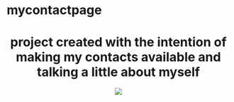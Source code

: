 # mycontactpage
<h1 align="center"> project created with the intention of making my contacts available and talking a little about myself </h1>

<p align="center">
<img src="http://img.shields.io/static/v1?label=STATUS&message=EM%20DESENVOLVIMENTO&color=GREEN&style=for-the-badge"/>
</p>
